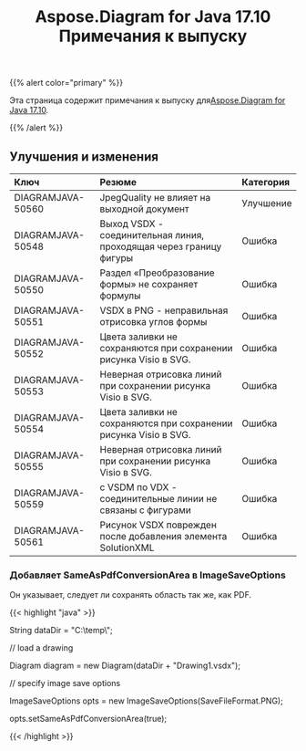 ﻿---
title: Aspose.Diagram for Java 17.10 Примечания к выпуску
type: docs
weight: 30
url: /ru/java/aspose-diagram-for-java-17-10-release-notes/
---
{{% alert color="primary" %}} 

 Эта страница содержит примечания к выпуску для[Aspose.Diagram for Java 17.10](https://docs.aspose.com/diagram/java/aspose-diagram-for-java-17-10-release-notes/).

{{% /alert %}} 
## **Улучшения и изменения**

|**Ключ**|**Резюме**|**Категория**|
|:- |:- |:- |
|DIAGRAMJAVA-50560|JpegQuality не влияет на выходной документ|Улучшение|
|DIAGRAMJAVA-50548|Выход VSDX - соединительная линия, проходящая через границу фигуры|Ошибка|
|DIAGRAMJAVA-50550|Раздел «Преобразование формы» не сохраняет формулы|Ошибка|
|DIAGRAMJAVA-50551|VSDX в PNG - неправильная отрисовка углов формы|Ошибка|
|DIAGRAMJAVA-50552|Цвета заливки не сохраняются при сохранении рисунка Visio в SVG.|Ошибка|
|DIAGRAMJAVA-50553|Неверная отрисовка линий при сохранении рисунка Visio в SVG.|Ошибка|
|DIAGRAMJAVA-50554|Цвета заливки не сохраняются при сохранении рисунка Visio в SVG.|Ошибка|
|DIAGRAMJAVA-50555|Неверная отрисовка линий при сохранении рисунка Visio в SVG.|Ошибка|
|DIAGRAMJAVA-50559|с VSDM по VDX - соединительные линии не связаны с фигурами|Ошибка|
|DIAGRAMJAVA-50561|Рисунок VSDX поврежден после добавления элемента SolutionXML|Ошибка|
### **Добавляет SameAsPdfConversionArea в ImageSaveOptions**
Он указывает, следует ли сохранять область так же, как PDF.

{{< highlight "java" >}}

 String dataDir = "C:\\temp\\";

// load a drawing

Diagram diagram = new Diagram(dataDir + "Drawing1.vsdx");

// specify image save options

ImageSaveOptions opts = new ImageSaveOptions(SaveFileFormat.PNG);

opts.setSameAsPdfConversionArea(true);

{{< /highlight >}}
